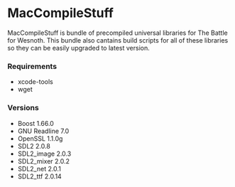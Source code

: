# MacCompileStuff
MacCompileStuff is bundle of precompiled universal libraries for The Battle for Wesnoth. This bundle also cantains build scripts for all of these libraries so they can be easily upgraded to latest version.

### Requirements
* xcode-tools
* wget

### Versions
* Boost 1.66.0
* GNU Readline 7.0
* OpenSSL 1.1.0g
* SDL2 2.0.8
* SDL2_image 2.0.3
* SDL2_mixer 2.0.2
* SDL2_net 2.0.1
* SDL2_ttf 2.0.14

